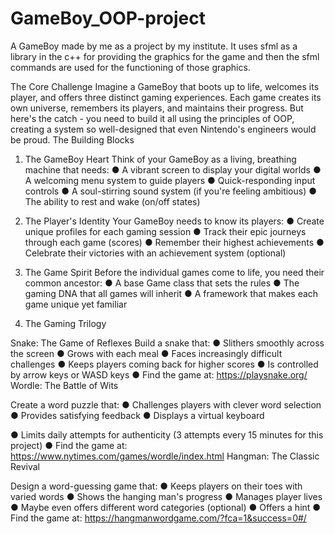 # GameBoy_OOP-project
A GameBoy made by me as a project by my institute. It uses sfml as a library in the c++ for providing the graphics for the game and then the sfml commands are used for the functioning of those graphics.

The Core Challenge
Imagine a GameBoy that boots up to life, welcomes its player, and offers three distinct gaming
experiences. Each game creates its own universe, remembers its players, and maintains their
progress. But here's the catch - you need to build it all using the principles of OOP, creating a
system so well-designed that even Nintendo's engineers would be proud.
The Building Blocks
1. The GameBoy Heart
Think of your GameBoy as a living, breathing machine that needs:
● A vibrant screen to display your digital worlds
● A welcoming menu system to guide players
● Quick-responding input controls
● A soul-stirring sound system (if you're feeling ambitious)
● The ability to rest and wake (on/off states)
2. The Player's Identity
Your GameBoy needs to know its players:
● Create unique profiles for each gaming session
● Track their epic journeys through each game (scores)
● Remember their highest achievements
● Celebrate their victories with an achievement system (optional)
3. The Game Spirit
Before the individual games come to life, you need their common ancestor:
● A base Game class that sets the rules
● The gaming DNA that all games will inherit
● A framework that makes each game unique yet familiar

4. The Gaming Trilogy

Snake: The Game of Reflexes
Build a snake that:
● Slithers smoothly across the screen
● Grows with each meal
● Faces increasingly difficult challenges
● Keeps players coming back for higher scores
● Is controlled by arrow keys or WASD keys
● Find the game at: https://playsnake.org/
Wordle: The Battle of Wits

Create a word puzzle that:
● Challenges players with clever word selection
● Provides satisfying feedback
● Displays a virtual keyboard

● Limits daily attempts for authenticity (3 attempts every 15 minutes for this project)
● Find the game at: https://www.nytimes.com/games/wordle/index.html
Hangman: The Classic Revival

Design a word-guessing game that:
● Keeps players on their toes with varied words
● Shows the hanging man's progress
● Manages player lives
● Maybe even offers different word categories (optional)
● Offers a hint
● Find the game at: https://hangmanwordgame.com/?fca=1&success=0#/

